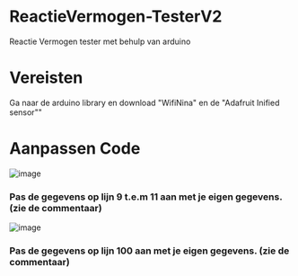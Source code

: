 # ReactieVermogen-TesterV2
Reactie Vermogen tester met behulp van arduino
# Vereisten
Ga naar de arduino library en download "WifiNina" en de "Adafruit Inified sensor""
# Aanpassen Code
![image](https://github.com/user-attachments/assets/2d1a61b6-d184-4f7c-9530-3f1bce5ad336)
### Pas de gegevens op lijn 9 t.e.m 11 aan met je eigen gegevens. (zie de commentaar)
![image](https://github.com/user-attachments/assets/0c7f5222-8ac8-4e1e-a973-d44301dd2383)
### Pas de gegevens op lijn 100 aan met je eigen gegevens. (zie de commentaar)

